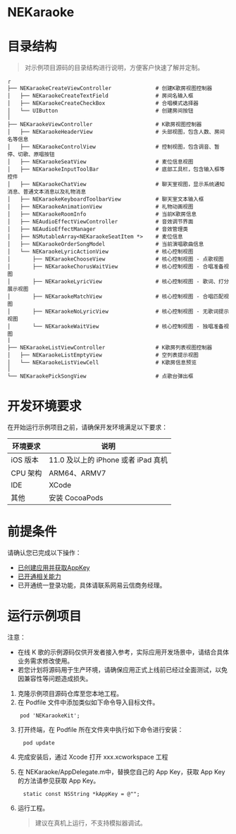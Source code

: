 # NEKaraoke

# 目录结构
> 对示例项目源码的目录结构进行说明，方便客户快速了解并定制。

```
┌
├── NEKaraokeCreateViewController              # 创建K歌房视图控制器
│   ├── NEKaraokeCreateTextField               # 房间名输入框
│   ├── NEKaraokeCreateCheckBox                # 合唱模式选择器
│   └── UIButton                               # 创建房间按钮
│
├── NEKaraokeViewController                    # K歌房视图控制器
│   ├── NEKaraokeHeaderView                    # 头部视图，包含人数、房间名等信息
│   ├── NEKaraokeControlView                   # 控制视图，包含调音、暂停、切歌、原唱按钮
│   ├── NEKaraokeSeatView                      # 麦位信息视图
│   ├── NEKaraokeInputToolBar                  # 底部工具栏，包含输入框等控件
│   ├── NEKaraokeChatView                      # 聊天室视图，显示系统通知消息、普通文本消息以及礼物消息
│   ├── NEKaraokeKeyboardToolbarView           # 聊天室文本输入框
│   ├── NEKaraokeAnimationView                 # 礼物动画视图
│   ├── NEKaraokeRoomInfo                      # 当前K歌房信息
│   ├── NEAudioEffectViewController            # 音效调节界面
│   ├── NEAudioEffectManager                   # 音效管理类
│   ├── NSMutableArray<NEKaraokeSeatItem *>    # 麦位信息
│   ├── NEKaraokeOrderSongModel                # 当前演唱歌曲信息
│   └── NEKaraokeLyricActionView               # 核心控制视图
│       ├── NEKaraokeChooseView                # 核心控制视图 - 点歌视图
│       ├── NEKaraokeChorusWaitView            # 核心控制视图 - 合唱准备视图
│       ├── NEKaraokeLyricView                 # 核心控制视图 - 歌词、打分展示视图
│       ├── NEKaraokeMatchView                 # 核心控制视图 - 合唱匹配视图
│       ├── NEKaraokeNoLyricView               # 核心控制视图 - 无歌词提示视图
│       └── NEKaraokeWaitView                  # 核心控制视图 - 独唱准备视图
|
├── NEKaraokeListViewController                # K歌房列表视图控制器
│   ├── NEKaraokeListEmptyView                 # 空列表提示视图
│   └── NEKaraokeListViewCell                  # K歌房信息预览
│
└── NEKaraokePickSongView                      # 点歌台弹出框  

```
# 开发环境要求
在开始运行示例项目之前，请确保开发环境满足以下要求：

| 环境要求                                                        | 说明                                                      |
| ------------------------------------------------------------ | ------------------------------------------------------------ |
|  iOS 版本  |  11.0 及以上的 iPhone 或者 iPad 真机   |
|  CPU 架构 | ARM64、ARMV7   |
| IDE | XCode   |
| 其他 | 安装 CocoaPods  |

# 前提条件

请确认您已完成以下操作：
- [已创建应用并获取AppKey](https://doc.yunxin.163.com/jcyOTA0ODM/docs/jcwMDQ2MTg)
- [已开通相关能力](https://doc.yunxin.163.com/docs/TA3ODAzNjE/zQ4MTI0Njc?platformId=50616)
- 已开通统一登录功能，具体请联系网易云信商务经理。
 
# 运行示例项目
注意：
 * 在线 K 歌的示例源码仅供开发者接入参考，实际应用开发场景中，请结合具体业务需求修改使用。
 * 若您计划将源码用于生产环境，请确保应用正式上线前已经过全面测试，以免因兼容性等问题造成损失。
 
1. 克隆示例项目源码仓库至您本地工程。
2. 在 Podfile 文件中添加类似如下命令导入目标文件。
```
    pod 'NEKaraokeKit';
```
3. 打开终端，在 Podfile 所在文件夹中执行如下命令进行安装：
```
     pod update
```
4. 完成安装后，通过 Xcode 打开 xxx.xcworkspace 工程

5. 在 NEKaraoke/AppDelegate.m中，替换您自己的 App Key，获取 App Key 的方法请参见获取 App Key。
```
     static const NSString *kAppKey = @"";
```
6. 运行工程。
    > 建议在真机上运行，不支持模拟器调试。
